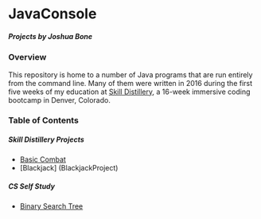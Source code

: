 # JavaConsole
##### Projects by Joshua Bone

### Overview
This repository is home to a number of Java programs that are run entirely from the command line. Many of them were written in 2016 during the first five weeks of my education at [Skill Distillery][sdhomepage], a 16-week immersive coding bootcamp in Denver, Colorado.

### Table of Contents
##### Skill Distillery Projects
* [Basic Combat](BasicCombat)
* [Blackjack] (BlackjackProject)

##### CS Self Study
* [Binary Search Tree](BinarySearchTree)




[sdhomepage]:http://skilldistillery.com/
